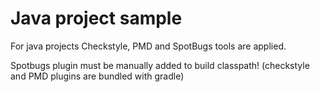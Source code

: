 # Java project sample

For java projects Checkstyle, PMD and SpotBugs tools are applied.

Spotbugs plugin must be manually added to build classpath! (checkstyle and PMD plugins are bundled with gradle) 